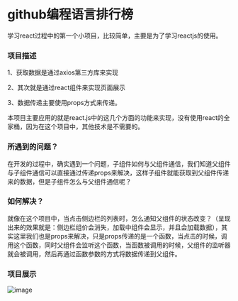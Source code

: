 # github编程语言排行榜
学习react过程中的第一个小项目，比较简单，主要是为了学习reactjs的使用。
### 项目描述
1、获取数据是通过axios第三方库来实现

2、其次就是通过react组件来实现页面展示

3、数据传递主要使用props方式来传递。

本项目主要应用的就是react.js中的这几个方面的功能来实现，没有使用react的全家桶，因为在这个项目中，其他技术是不需要的。

### 所遇到的问题？
在开发的过程中，确实遇到一个问题，子组件如何与父组件通信，我们知道父组件与子组件通信可以直接通过传递props来解决，这样子组件就能获取到父组件传递来的数据，但是子组件怎么与父组件通信呢？

### 如何解决？
就像在这个项目中，当点击侧边栏的列表时，怎么通知父组件的状态改变？（呈现出来的效果就是：侧边栏组价会消失，加载中组件会显示，并且会加载数据），其实这里我们也是props来解决，只是props传递的是一个函数，当点击的时候，调用这个函数，同时父组件会监听这个函数，当函数被调用的时候，父组件的监听器就会被调用，然后再通过函数参数的方式将数据传递到父组件。
### 项目展示
![image](http://note.youdao.com/favicon.ico)